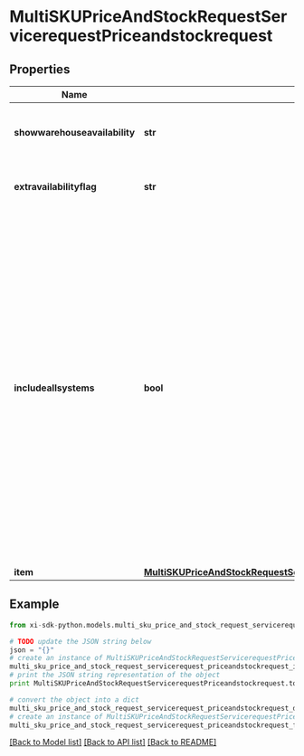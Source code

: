 # MultiSKUPriceAndStockRequestServicerequestPriceandstockrequest


## Properties

Name | Type | Description | Notes
------------ | ------------- | ------------- | -------------
**showwarehouseavailability** | **str** | True/false to show the availability of individual warehouses | [optional] 
**extravailabilityflag** | **str** | Y/N to show extra availability flag | [optional] 
**includeallsystems** | **bool** | Flag to indicate if the price and stock information is required for all Ingram Micro systems. If it is set to true, the price and stock details will be returned from all Ingram Micro systems and if false, the price and stock will have returned from the system where the reseller number is set up in. | [optional] 
**item** | [**MultiSKUPriceAndStockRequestServicerequestPriceandstockrequestItem**](MultiSKUPriceAndStockRequestServicerequestPriceandstockrequestItem.md) |  | [optional] 

## Example

```python
from xi-sdk-python.models.multi_sku_price_and_stock_request_servicerequest_priceandstockrequest import MultiSKUPriceAndStockRequestServicerequestPriceandstockrequest

# TODO update the JSON string below
json = "{}"
# create an instance of MultiSKUPriceAndStockRequestServicerequestPriceandstockrequest from a JSON string
multi_sku_price_and_stock_request_servicerequest_priceandstockrequest_instance = MultiSKUPriceAndStockRequestServicerequestPriceandstockrequest.from_json(json)
# print the JSON string representation of the object
print MultiSKUPriceAndStockRequestServicerequestPriceandstockrequest.to_json()

# convert the object into a dict
multi_sku_price_and_stock_request_servicerequest_priceandstockrequest_dict = multi_sku_price_and_stock_request_servicerequest_priceandstockrequest_instance.to_dict()
# create an instance of MultiSKUPriceAndStockRequestServicerequestPriceandstockrequest from a dict
multi_sku_price_and_stock_request_servicerequest_priceandstockrequest_form_dict = multi_sku_price_and_stock_request_servicerequest_priceandstockrequest.from_dict(multi_sku_price_and_stock_request_servicerequest_priceandstockrequest_dict)
```
[[Back to Model list]](../README.md#documentation-for-models) [[Back to API list]](../README.md#documentation-for-api-endpoints) [[Back to README]](../README.md)


